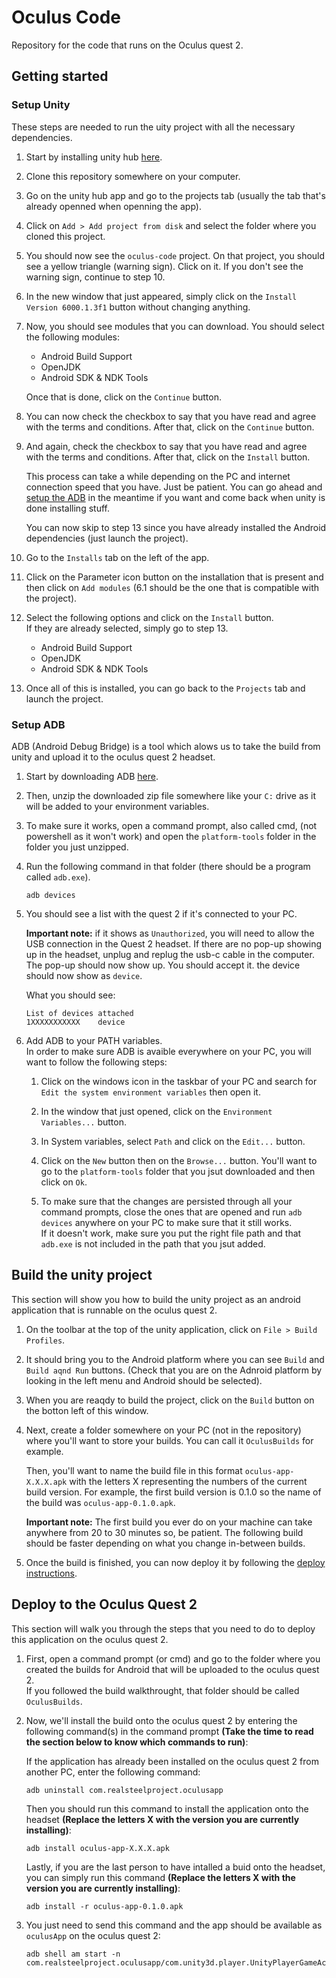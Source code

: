 # Oculus Code
Repository for the code that runs on the Oculus quest 2.

## Getting started

### Setup Unity
These steps are needed to run the uity project with all the necessary dependencies.

1. Start by installing unity hub [here](https://unity.com/download).

2. Clone this repository somewhere on your computer.

3. Go on the unity hub app and go to the projects tab (usually the tab that's already openned when openning the app).

4. Click on `Add > Add project from disk` and select the folder where you cloned this project.

5. You should now see the `oculus-code` project. On that project, you should see a yellow triangle (warning sign). Click on it.
If you don't see the warning sign, continue to step 10.

6. In the new window that just appeared, simply click on the `Install Version 6000.1.3f1` button without changing anything.

7. Now, you should see modules that you can download. You should select the following modules:
    - Android Build Support
    - OpenJDK
    - Android SDK & NDK Tools

    Once that is done, click on the `Continue` button.

8. You can now check the checkbox to say that you have read and agree with the terms and conditions. After that, click on the `Continue` button.

9. And again, check the checkbox to say that you have read and agree with the terms and conditions. After that, click on the `Install` button.

    This process can take a while depending on the PC and internet connection speed that you have. Just be patient. You can go ahead and [setup the ADB](#setup-adb) in the meantime if you want and come back when unity is done installing stuff.

    You can now skip to step 13 since you have already installed the Android dependencies (just launch the project).

10. Go to the `Installs` tab on the left of the app.

11. Click on the Parameter icon button on the installation that is present and then click on `Add modules` (6.1 should be the one that is compatible with the project).

12. Select the following options and click on the `Install` button.\
If they are already selected, simply go to step 13.
    - Android Build Support
    - OpenJDK
    - Android SDK & NDK Tools

13. Once all of this is installed, you can go back to the `Projects` tab and launch the project.

### Setup ADB
ADB (Android Debug Bridge) is a tool which alows us to take the build from unity and upload it to the oculus quest 2 headset.

1. Start by downloading ADB [here](https://developer.android.com/tools/releases/platform-tools).

2. Then, unzip the downloaded zip file somewhere like your `C:` drive as it will be added to your environment variables.

3. To make sure it works, open a command prompt, also called cmd, (not powershell as it won't work) and open the `platform-tools` folder in the folder you just unzipped.

4. Run the following command in that folder (there should be a program called `adb.exe`).

    ```shell
    adb devices
    ```

5. You should see a list with the quest 2 if it's connected to your PC.

    **Important note:** if it shows as `Unauthorized`, you will need to allow the USB connection in the Quest 2 headset. If there are no pop-up showing up in the headset, unplug and replug the usb-c cable in the computer. The pop-up should now show up. You should accept it. the device should now show as `device`.

    What you should see:
    ```shell
    List of devices attached
    1XXXXXXXXXXX	device
    ```

6. Add ADB to your PATH variables.\
In order to make sure ADB is avaible everywhere on your PC, you will want to follow the following steps:

    1. Click on the windows icon in the taskbar of your PC and search for `Edit the system environment variables` then open it.

    2. In the window that just opened, click on the `Environment Variables...` button.

    3. In System variables, select `Path` and click on the `Edit...` button.

    4. Click on the `New` button then on the `Browse...` button. You'll want to go to the `platform-tools` folder that you jsut downloaded and then click on `Ok`.

    5. To make sure that the changes are persisted through all your command prompts, close the ones that are opened and run `adb devices` anywhere on your PC to make sure that it still works.\
    If it doesn't work, make sure you put the right file path and that `adb.exe` is not included in the path that you jsut added.

## Build the unity project
This section will show you how to build the unity project as an android application that is runnable on the oculus quest 2.

1. On the toolbar at the top of the unity application, click on `File > Build Profiles`.

2. It should bring you to the Android platform where you can see `Build` and `Build aqnd Run` buttons. (Check that you are on the Adnroid platform by looking in the left menu and Android should be selected).

3. When you are reaqdy to build the project, click on the `Build` button on the botton left of this window.

4. Next, create a folder somewhere on your PC (not in the repository) where you'll want to store your builds. You can call it `OculusBuilds` for example.

    Then, you'll want to name the build file in this format `oculus-app-X.X.X.apk` with the letters X representing the numbers of the current build version. For example, the first build version is 0.1.0 so the name of the build was `oculus-app-0.1.0.apk`.

    **Important note:** The first build you ever do on your machine can take anywhere from 20 to 30 minutes so, be patient. The following build should be faster depending on what you change in-between builds. 

5. Once the build is finished, you can now deploy it by following the [deploy instructions](#deploy-to-the-oculus-quest-2).

## Deploy to the Oculus Quest 2
This section will walk you through the steps that you need to do to deploy this application on the oculus quest 2.

1. First, open a command prompt (or cmd) and go to the folder where you created the builds for Android that will be uploaded to the oculus quest 2.\
If you followed the build walkthrought, that folder should be called `OculusBuilds`.

2. Now, we'll install the build onto the oculus quest 2 by entering the following command(s) in the command prompt **(Take the time to read the section below to know which commands to run)**:

    If the application has already been installed on the oculus quest 2 from another PC, enter the following command:

    ```shell
    adb uninstall com.realsteelproject.oculusapp
    ```

    Then you should run this command to install the application onto the headset **(Replace the letters X with the version you are currently installing)**:

    ```shell
    adb install oculus-app-X.X.X.apk
    ```

    Lastly, if you are the last person to have intalled a buid onto the headset, you can simply run this command **(Replace the letters X with the version you are currently installing)**:

    ```shell
    adb install -r oculus-app-0.1.0.apk
    ```

3. You just need to send this command and the app should be available as `oculusApp` on the oculus quest 2:

    ```shell
    adb shell am start -n com.realsteelproject.oculusapp/com.unity3d.player.UnityPlayerGameActivity
    ```
